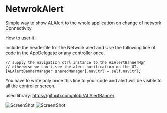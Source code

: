 NetwrokAlert
============

Simple way to show ALAlert to the whole application on change of network Connectivity.

How to user it :

Include the headerfile for the Network alert and
Use the following line of code in the AppDelegate or any controller once.
```
// supply the navigation ctrl instance to the ALAlertBannerMgr
// otherwise we can't see the alert notification on the UI.
[ALAlertBannerManager sharedManager].navCtrl = self.navCtrl;
```

You have to write only once this line to your code and alert will be visible to all the controller screen.


used library:
https://github.com/alobi/ALAlertBanner 

![ScreenShot](https://dl.dropboxusercontent.com/u/32437361/connected_notif.png)
![ScreenShot](https://dl.dropboxusercontent.com/u/32437361/disconn_notif.png)
